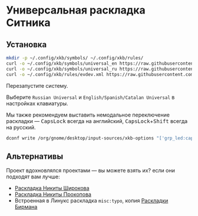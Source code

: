 # Универсальная раскладка Ситника

## Установка

```sh
mkdir -p ~/.config/xkb/symbols/ ~/.config/xkb/rules/
curl -o ~/.config/xkb/symbols/universal_en https://raw.githubusercontent.com/ai/universal-layout/main/universal_en.xkb
curl -o ~/.config/xkb/symbols/universal_ru https://raw.githubusercontent.com/ai/universal-layout/main/universal_ru.xkb
curl -o ~/.config/xkb/rules/evdev.xml https://raw.githubusercontent.com/ai/universal-layout/main/evdev.xml
```

Перезапустите систему.

Выберите `Russian Universal` и `English/Spanish/Catalan Universal` в настройках клавиатуры.

Мы также рекомендуем выставить немодальное переключение раскладки — <kbd>CapsLock</kbd> всегда на английский, <kbd>CapsLock</kbd>+<kbd>Shift</kbd> всегда на русский.

```sh
dconf write /org/gnome/desktop/input-sources/xkb-options "['grp_led:caps', 'lv3:ralt_switch', 'grp:shift_caps_switch']"
```

## Альтернативы

Проект вдохновлялся проектами — вы можете взять их? если они подходят вам лучше:
* [Раскладка Никиты Широкова](https://github.com/braindefender/universal-layout)
* [Раскладка Никиты Прокопова](https://github.com/tonsky/Universal-Layout)
* Встроенная в Линукс раскладка `misc:typo`, копия [Раскладки Бирмана](https://ilyabirman.ru/typography-layout/)